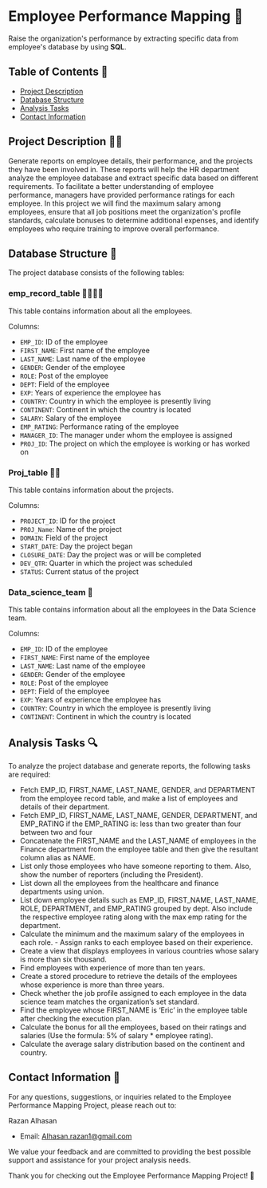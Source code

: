# Employee Performance Mapping 💼

Raise the organization's performance by extracting specific data from employee's database by using **SQL**.


## Table of Contents 📝
- [Project Description](#project-description)
- [Database Structure](#database-structure)
- [Analysis Tasks](#analysis-tasks)
- [Contact Information](##Contact-Information)


## Project Description 👩‍🏫
Generate reports on employee details, their performance, and the projects they have been involved in. These reports will help the HR department analyze the employee database and extract specific data based on different requirements.
To facilitate a better understanding of employee performance, managers have provided performance ratings for each employee.
In this project we will find the maximum salary among employees, ensure that all job positions meet the organization's profile standards, calculate bonuses to determine additional expenses, and identify employees who require training to improve overall performance.

## Database Structure 📁
The project database consists of the following tables:

### emp_record_table 👩‍💼👨‍💼
This table contains information about all the employees.

Columns:
- `EMP_ID`: ID of the employee
- `FIRST_NAME`: First name of the employee
- `LAST_NAME`: Last name of the employee
- `GENDER`: Gender of the employee
- `ROLE`: Post of the employee
- `DEPT`: Field of the employee
- `EXP`: Years of experience the employee has
- `COUNTRY`: Country in which the employee is presently living
- `CONTINENT`: Continent in which the country is located
- `SALARY`: Salary of the employee
- `EMP_RATING`: Performance rating of the employee
- `MANAGER_ID`: The manager under whom the employee is assigned
- `PROJ_ID`: The project on which the employee is working or has worked on

### Proj_table 🧑‍💻
This table contains information about the projects.

Columns:
- `PROJECT_ID`: ID for the project
- `PROJ_Name`: Name of the project
- `DOMAIN`: Field of the project
- `START_DATE`: Day the project began
- `CLOSURE_DATE`: Day the project was or will be completed
- `DEV_QTR`: Quarter in which the project was scheduled
- `STATUS`: Current status of the project

### Data_science_team 📄
This table contains information about all the employees in the Data Science team.

Columns:
- `EMP_ID`: ID of the employee
- `FIRST_NAME`: First name of the employee
- `LAST_NAME`: Last name of the employee
- `GENDER`: Gender of the employee
- `ROLE`: Post of the employee
- `DEPT`: Field of the employee
- `EXP`: Years of experience the employee has
- `COUNTRY`: Country in which the employee is presently living
- `CONTINENT`: Continent in which the country is located

## Analysis Tasks 🔍
To analyze the project database and generate reports, the following tasks are required:
- Fetch EMP_ID, FIRST_NAME, LAST_NAME, GENDER, and DEPARTMENT from the 
employee record table, and make a list of employees and details of their department.
- Fetch EMP_ID, FIRST_NAME, LAST_NAME, GENDER, DEPARTMENT, and EMP_RATING 
if the EMP_RATING is: 
less than two
greater than four 
between two and four
- Concatenate the FIRST_NAME and the LAST_NAME of employees in the Finance 
department from the employee table and then give the resultant column alias as NAME.
- List only those employees who have someone reporting to them. Also, show the 
number of reporters (including the President).
-  List down all the employees from the healthcare and finance departments using union.
-  List down employee details such as EMP_ID, FIRST_NAME, LAST_NAME, ROLE, 
DEPARTMENT, and EMP_RATING grouped by dept. Also include the respective employee rating along with the max emp rating for the department.
- Calculate the minimum and the maximum salary of the employees in each role. - Assign ranks to each employee based on their experience.
- Create a view that displays employees in various countries whose salary is more than six thousand.
- Find employees with experience of more than ten years.
- Create a stored procedure to retrieve the details of the employees whose experience is more than three years.
- Check whether the job profile assigned to each employee in the data science team matches the organization’s set standard.
- Find the employee whose FIRST_NAME is ‘Eric’ in the employee table after checking the execution plan.
- Calculate the bonus for all the employees, based on their ratings and salaries (Use the formula: 5% of salary * employee rating).
- Calculate the average salary distribution based on the continent and country.


## Contact Information 📩
For any questions, suggestions, or inquiries related to the Employee Performance Mapping Project, please reach out to:

Razan Alhasan
  - Email: Alhasan.razan1@gmail.com

We value your feedback and are committed to providing the best possible support and assistance for your project analysis needs.

Thank you for checking out the Employee Performance Mapping Project! 🙏
